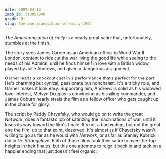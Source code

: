 ```yaml
---
date: 2009-04-12
imdb_id: tt0057840
grade: B+
slug: the-americanization-of-emily-1964
---
```


_The Americanization of Emily_ is a nearly great satire that, unfortunately, stumbles at the finish.

The story sees James Garner as an American officer in World War II London, content to ride out the war living the good life while seeing to the needs of his Admiral, until he finds himself in love with a British widow, played by Julie Andrews, and given a dangerous assignment.

Garner leads a knockout cast in a performance that's perfect for the part. He's charming but cynical, passionate but nonchalant. It's a tricky role, and Garner makes it look easy. Supporting him, Andrews is solid as his widowed love-interest, Melvyn Douglas is convincing as his ailing commander, and James Coburn nearly steals the film as a fellow officer who gets caught up in the chase for glory.

The script by Paddy Chayefsky, who would go on to write the great <span data-imdb-id="tt0074958">_Network_</span>, does a fantastic job of satirizing the machinations of war, until it loses its way toward the film's finale. It's not a bad ending, but not the great one the film, up to that point, deserved. It's almost as if Chayefsky wasn't willing to go as far as he would with _Network_, or as far as Stanley Kubrick did in <span data-imdb-id="tt0057012">_Dr. Strangelove_</span>. Both of those films took their satire to over-the-top heights in their finales, but this one attempts to reign it back in and tack on a happier ending that just doesn't feel organic.
